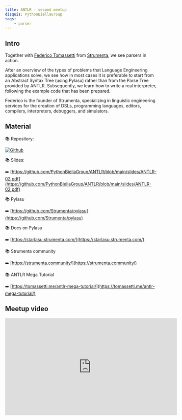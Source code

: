 ```yaml
---
title: ANTLR - second meetup
disquis: PythonBiellaGroup
tags:
    - parser
---
```


## Intro

Together with [Federico Tomassetti](https://www.linkedin.com/in/federicotomassetti/) from [Strumenta](https://strumenta.com/), we see parsers in action.

After an overview of the types of problems that Language Engineering applications solve, we see how in most cases it is preferable to start from an Abstract Syntax Tree (using Pylasu) rather than from the Parse Tree provided by ANTLR. Subsequently, we learn how to write a real interpreter, following the example code that has been prepared.

Federico is the founder of Strumenta, specializing in linguistic engineering services for the creation of DSLs, programming languages, editors, compilers, interpreters, debuggers, and simulators.

## Material


📚 Repository:


[![Github](https://img.shields.io/badge/GitHub-181717.svg?style=for-the-badge&logo=GitHub&logoColor=white)](https://github.com/PythonBiellaGroup/ANTLR/)

📚 Slides:

➡️ [https://github.com/PythonBiellaGroup/ANTLR/blob/main/slides/ANTLR-02.pdf](https://github.com/PythonBiellaGroup/ANTLR/blob/main/slides/ANTLR-02.pdf)

📚 Pylasu

➡️ [https://github.com/Strumenta/pylasu](https://github.com/Strumenta/pylasu)

📚 Docs on Pylasu

➡️ [https://starlasu.strumenta.com/](https://starlasu.strumenta.com/)

📚 Strumenta community

➡️ [https://strumenta.community/](https://strumenta.community/)

📚 ANTLR Mega Tutorial

➡️ [https://tomassetti.me/antlr-mega-tutorial/](https://tomassetti.me/antlr-mega-tutorial/)

## Meetup video

<iframe width="560" height="315" src="https://www.youtube.com/embed/70RCBzzquOI" title="YouTube video player" frameborder="0" allow="accelerometer; autoplay; clipboard-write; encrypted-media; gyroscope; picture-in-picture; web-share" allowfullscreen></iframe>
